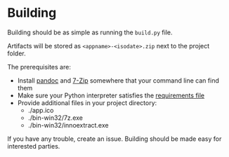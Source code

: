 # Building
Building should be as simple as running the `build.py` file.

Artifacts will be stored as `<appname>-<isodate>.zip` next to the project folder.

The prerequisites are:

- Install [pandoc](https://pandoc.org/) and [7-Zip]() somewhere that your command line can find them
- Make sure your Python interpreter satisfies the [requirements file](./requirements.txt)
- Provide additional files in your project directory:
  - ./app.ico
  - ./bin-win32/7z.exe
  - ./bin-win32/innoextract.exe

If you have any trouble, create an issue.
Building should be made easy for interested parties.
